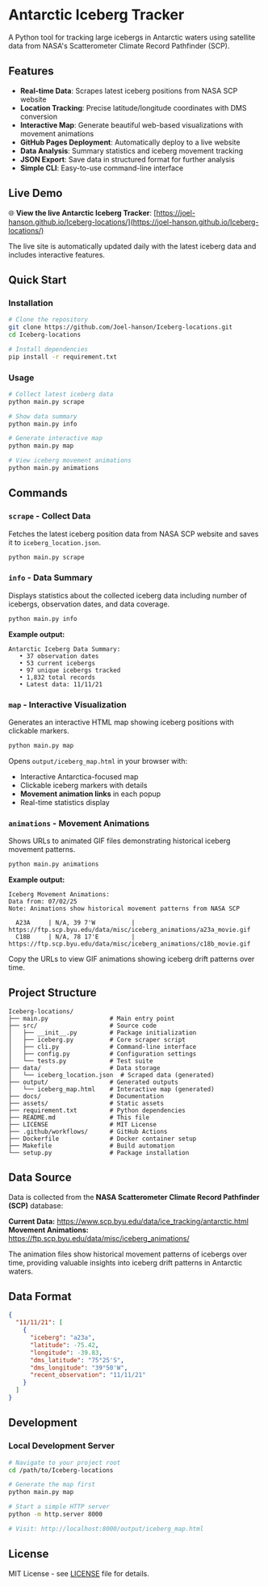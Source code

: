 # Antarctic Iceberg Tracker

A Python tool for tracking large icebergs in Antarctic waters using satellite data from NASA's Scatterometer Climate Record Pathfinder (SCP).

## Features

- **Real-time Data**: Scrapes latest iceberg positions from NASA SCP website
- **Location Tracking**: Precise latitude/longitude coordinates with DMS conversion
- **Interactive Map**: Generate beautiful web-based visualizations with movement animations
- **GitHub Pages Deployment**: Automatically deploy to a live website
- **Data Analysis**: Summary statistics and iceberg movement tracking
- **JSON Export**: Save data in structured format for further analysis
- **Simple CLI**: Easy-to-use command-line interface

## Live Demo

🌐 **View the live Antarctic Iceberg Tracker**: [https://joel-hanson.github.io/Iceberg-locations/](https://joel-hanson.github.io/Iceberg-locations/)

The live site is automatically updated daily with the latest iceberg data and includes interactive features.

## Quick Start

### Installation

```bash
# Clone the repository
git clone https://github.com/Joel-hanson/Iceberg-locations.git
cd Iceberg-locations

# Install dependencies
pip install -r requirement.txt
```

### Usage

```bash
# Collect latest iceberg data
python main.py scrape

# Show data summary
python main.py info

# Generate interactive map
python main.py map

# View iceberg movement animations
python main.py animations
```

## Commands

### `scrape` - Collect Data

Fetches the latest iceberg position data from NASA SCP website and saves it to `iceberg_location.json`.

```bash
python main.py scrape
```

### `info` - Data Summary

Displays statistics about the collected iceberg data including number of icebergs, observation dates, and data coverage.

```bash
python main.py info
```

**Example output:**

```
Antarctic Iceberg Data Summary:
   • 37 observation dates
   • 53 current icebergs
   • 97 unique icebergs tracked
   • 1,832 total records
   • Latest data: 11/11/21
```

### `map` - Interactive Visualization

Generates an interactive HTML map showing iceberg positions with clickable markers.

```bash
python main.py map
```

Opens `output/iceberg_map.html` in your browser with:

- Interactive Antarctica-focused map
- Clickable iceberg markers with details
- **Movement animation links** in each popup
- Real-time statistics display

### `animations` - Movement Animations

Shows URLs to animated GIF files demonstrating historical iceberg movement patterns.

```bash
python main.py animations
```

**Example output:**

```
Iceberg Movement Animations:
Data from: 07/02/25
Note: Animations show historical movement patterns from NASA SCP

  A23A     | N/A, 39 7'W          | https://ftp.scp.byu.edu/data/misc/iceberg_animations/a23a_movie.gif
  C18B     | N/A, 78 17'E         | https://ftp.scp.byu.edu/data/misc/iceberg_animations/c18b_movie.gif
```

Copy the URLs to view GIF animations showing iceberg drift patterns over time.

## Project Structure

```
Iceberg-locations/
├── main.py                 # Main entry point
├── src/                    # Source code
│   ├── __init__.py         # Package initialization
│   ├── iceberg.py          # Core scraper script
│   ├── cli.py              # Command-line interface
│   ├── config.py           # Configuration settings
│   └── tests.py            # Test suite
├── data/                   # Data storage
│   └── iceberg_location.json  # Scraped data (generated)
├── output/                 # Generated outputs
│   └── iceberg_map.html    # Interactive map (generated)
├── docs/                   # Documentation
├── assets/                 # Static assets
├── requirement.txt         # Python dependencies
├── README.md               # This file
├── LICENSE                 # MIT License
├── .github/workflows/      # GitHub Actions
├── Dockerfile              # Docker container setup
├── Makefile                # Build automation
└── setup.py                # Package installation
```

## Data Source

Data is collected from the **NASA Scatterometer Climate Record Pathfinder (SCP)** database:

**Current Data:** <https://www.scp.byu.edu/data/ice_tracking/antarctic.html>
**Movement Animations:** <https://ftp.scp.byu.edu/data/misc/iceberg_animations/>

The animation files show historical movement patterns of icebergs over time, providing valuable insights into iceberg drift patterns in Antarctic waters.

## Data Format

```json
{
  "11/11/21": [
    {
      "iceberg": "a23a",
      "latitude": -75.42,
      "longitude": -39.83,
      "dms_latitude": "75°25'S",
      "dms_longitude": "39°50'W",
      "recent_observation": "11/11/21"
    }
  ]
}
```

## Development

### Local Development Server

```bash
# Navigate to your project root
cd /path/to/Iceberg-locations

# Generate the map first
python main.py map

# Start a simple HTTP server
python -m http.server 8000

# Visit: http://localhost:8000/output/iceberg_map.html
```

## License

MIT License - see [LICENSE](LICENSE) file for details.
